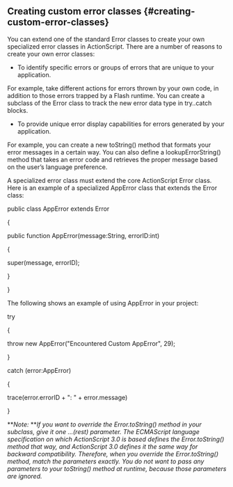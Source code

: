 ## Creating custom error classes {#creating-custom-error-classes}

You can extend one of the standard Error classes to create your own specialized error classes in ActionScript. There are a number of reasons to create your own error classes:

*   To identify specific errors or groups of errors that are unique to your application.

For example, take different actions for errors thrown by your own code, in addition to those errors trapped by a Flash runtime. You can create a subclass of the Error class to track the new error data type in try..catch blocks.

*   To provide unique error display capabilities for errors generated by your application.

For example, you can create a new toString() method that formats your error messages in a certain way. You can also define a lookupErrorString() method that takes an error code and retrieves the proper message based on the user’s language preference.

A specialized error class must extend the core ActionScript Error class. Here is an example of a specialized AppError class that extends the Error class:

public class AppError extends Error

{

public function AppError(message:String, errorID:int)

{

super(message, errorID);

}

}

The following shows an example of using AppError in your project:

try

{

throw new AppError(&quot;Encountered Custom AppError&quot;, 29);

}

catch (error:AppError)

{

trace(error.errorID + &quot;: &quot; + error.message)

}

**_Note:_ **_If you want to override the Error.toString() method in your subclass, give it one ...(rest) parameter. The ECMAScript language specification on which ActionScript 3.0 is based defines the Error.toString() method that way, and ActionScript 3.0 defines it the same way for backward compatibility. Therefore, when you override the Error.toString() method, match the parameters exactly. You do not want to pass any parameters to your toString() method at runtime, because those parameters are ignored._